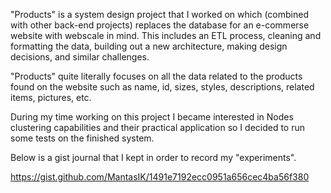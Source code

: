 "Products" is a system design project that I worked on which (combined with other back-end projects) replaces the database for
an e-commerse website with webscale in mind. This includes an ETL process, cleaning and formatting the data, building out a 
new architecture, making design decisions, and similar challenges.

"Products" quite literally focuses on all the data related to the products found on the website such as
name, id, sizes, styles, descriptions, related items, pictures, etc.

During my time working on this project I became interested in Nodes clustering capabilities and their practical application 
so I decided to run some tests on the finished system.


Below is a gist journal that I kept in order to record my "experiments".

https://gist.github.com/MantasIK/1491e7192ecc0951a656cec4ba56f380
